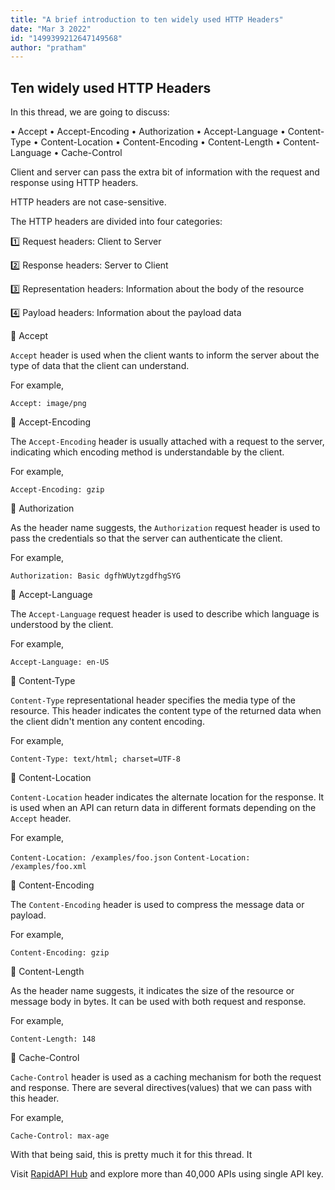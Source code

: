 ```yaml
---
title: "A brief introduction to ten widely used HTTP Headers"
date: "Mar 3 2022"
id: "1499399212647149568"
author: "pratham"
---
```


## Ten widely used HTTP Headers

<Tweet>

In this thread, we are going to discuss:

• Accept
• Accept-Encoding
• Authorization
• Accept-Language
• Content-Type
• Content-Location
• Content-Encoding
• Content-Length
• Content-Language
• Cache-Control

</Tweet>

<Tweet>

Client and server can pass the extra bit of information with the request and response using HTTP headers.

HTTP headers are not case-sensitive.

</Tweet>

<Tweet>

The HTTP headers are divided into four categories:

1️⃣ Request headers: Client to Server

2️⃣ Response headers: Server to Client

3️⃣ Representation headers: Information about the body of the resource

4️⃣ Payload headers: Information about the payload data

</Tweet>

<Tweet>

📌 Accept

`Accept` header is used when the client wants to inform the server about the type of data that the client can understand.

For example,

`Accept: image/png`

</Tweet>

<Tweet>

📌 Accept-Encoding

The `Accept-Encoding` header is usually attached with a request to the server, indicating which encoding method is understandable by the client.

For example,

`Accept-Encoding: gzip`

</Tweet>

<Tweet>

📌 Authorization

As the header name suggests, the `Authorization` request header is used to pass the credentials so that the server can authenticate the client.

For example,

`Authorization: Basic dgfhWUytzgdfhgSYG`

</Tweet>

<Tweet>

📌 Accept-Language

The `Accept-Language` request header is used to describe which language is understood by the client.

For example,

`Accept-Language: en-US`

</Tweet>

<Tweet>

📌 Content-Type

`Content-Type` representational header specifies the media type of the resource. This header indicates the content type of the returned data when the client didn't mention any content encoding.

For example,

`Content-Type: text/html; charset=UTF-8`

</Tweet>

<Tweet>

📌 Content-Location

`Content-Location` header indicates the alternate location for the response. It is used when an API can return data in different formats depending on the `Accept` header.

For example,

`Content-Location: /examples/foo.json`
`Content-Location: /examples/foo.xml`

</Tweet>

<Tweet>

📌 Content-Encoding

The `Content-Encoding` header is used to compress the message data or payload.

For example,

`Content-Encoding: gzip`

</Tweet>

<Tweet>

📌 Content-Length

As the header name suggests, it indicates the size of the resource or message body in bytes. It can be used with both request and response.

For example,

`Content-Length: 148`

</Tweet>

<Tweet>

📌 Cache-Control

`Cache-Control` header is used as a caching mechanism for both the request and response.
There are several directives(values) that we can pass with this header.

For example,

`Cache-Control: max-age`

</Tweet>

<Tweet>

With that being said, this is pretty much it for this thread. It

Visit [RapidAPI Hub](https://rapidapi.com/hub?utm_source=threads&utm_medium=DevRel&utm_campaign=DevRel) and explore more than 40,000 APIs using single API key.

</Tweet>
